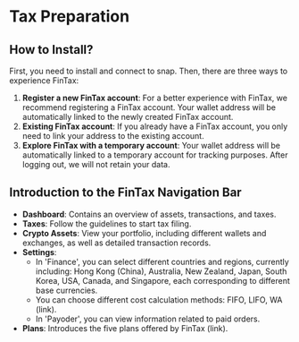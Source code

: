 # Tax Preparation

## How to Install?

First, you need to install and connect to snap. Then, there are three ways to experience FinTax:

1. **Register a new FinTax account**: For a better experience with FinTax, we recommend registering a FinTax account. Your wallet address will be automatically linked to the newly created FinTax account.
2. **Existing FinTax account**: If you already have a FinTax account, you only need to link your address to the existing account.
3. **Explore FinTax with a temporary account**: Your wallet address will be automatically linked to a temporary account for tracking purposes. After logging out, we will not retain your data.



## Introduction to the FinTax Navigation Bar

* **Dashboard**: Contains an overview of assets, transactions, and taxes.
* **Taxes**: Follow the guidelines to start tax filing.
* **Crypto Assets**: View your portfolio, including different wallets and exchanges, as well as detailed transaction records.
* **Settings**:
  * In 'Finance', you can select different countries and regions, currently including: Hong Kong (China), Australia, New Zealand, Japan, South Korea, USA, Canada, and Singapore, each corresponding to different base currencies.
  * You can choose different cost calculation methods: FIFO, LIFO, WA (link).
  * In 'Payoder', you can view information related to paid orders.
* **Plans**: Introduces the five plans offered by FinTax (link).
